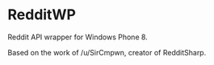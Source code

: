 RedditWP
========

Reddit API wrapper for Windows Phone 8.

Based on the work of /u/SirCmpwn, creator of RedditSharp.
